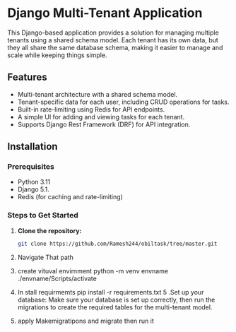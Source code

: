 # Django Multi-Tenant Application

This Django-based application provides a solution for managing multiple tenants using a shared schema model. 
Each tenant has its own data, but they all share the same database schema, making it easier to manage and scale while keeping things simple.

## Features

- Multi-tenant architecture with a shared schema model.
- Tenant-specific data for each user, including CRUD operations for tasks.
- Built-in rate-limiting using Redis for API endpoints.
- A simple UI for adding and viewing tasks for each tenant.
- Supports Django Rest Framework (DRF) for API integration.

## Installation

### Prerequisites
- Python 3.11
- Django 5.1.
- Redis (for caching and rate-limiting)

### Steps to Get Started

1. **Clone the repository:**
   ```bash
   git clone https://github.com/Ramesh244/obiltask/tree/master.git


2. Navigate That path

3. create vituval envirnment
     python -m venv envname
     ./envname/Scripts/activate
4. In stall requirmemts
    pip install -r requirements.txt
5 .Set up your database:
    Make sure your database is set up correctly, then run the migrations to create the required tables for the multi-tenant model.
6. apply Makemigratipons and migrate then run it 

